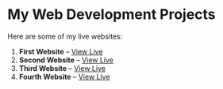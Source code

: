 # My Web Development Projects

Here are some of my live websites:

1. **First Website** – [View Live](https://abdoxcode.github.io/Elevvo-Pathway/Task%201/)
2. **Second Website** – [View Live](https://abdoxcode.github.io/Elevvo-Pathway/Task%202/)
3. **Third Website** – [View Live](https://abdoxcode.github.io/Elevvo-Pathway/Task%203/)
4. **Fourth Website** – [View Live](https://abdoxcode.github.io/Elevvo-Pathway/Task%204/)
